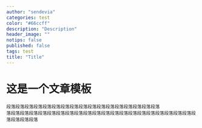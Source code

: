 ```yaml
---
author: "sendevia"
categories: test
color: "#66ccff"
description: "Description"
header_image: ""
notips: false
published: false
tags: test
title: "Title"
---
```


# 这是一个文章模板

    段落段落段落段落段落段落段落段落段落段落段落段落段落段落段落段落段落
    落段落段落段落段落段落段落段落段落段落段落段落段落段落段落段落段落段落段落段落段落段落段落段落段落
